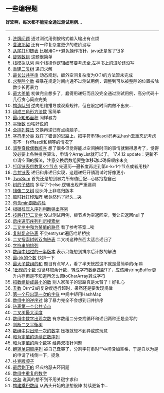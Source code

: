 ## 一些编程题

#### 好笨啊，每次都不能完全通过测试用例...

***
1. [洗牌问题](./src/Shuffle/test.java)  通过测试用例按格式输入输出有点烦   
2. [斐波那契](./src/Fibonacci/test.java) 还有一种复杂度更少的进阶没写
3. [从尾打印链表](./src/PrintListFromEnd/test.java) 比起用C++避免操作指针，java还是省了很多
4. [旋转数组]() 这题很简单
5. [栈模拟队列](./src/TwoStackRealizeQueue/test.java) 两个栈操作逻辑细节要考虑全,左神书上的进阶还没写
6. [重建二叉树](./src/RebuildBinaryTree/test.java) 递归求解
7. [最长公共字串](./src/LongestCommonSubstring/test.java) 动态规划，额外空间复杂度为O(1)的方法暂未完成
8. [求整除个数](./src/ExactDivision/test.java) 裸暴在规定时间内通不过测试用例，调整到可以被整除的位置按除数步长再暴力
9. [最大差值](./src/Maximus/test.java) 初做完全想多了，蠢得用递归而且没完全通过测试用例，高分代码十几行贪心简直完美
10. [构造队列](./src/QueueOrder/test.java) 逆向思维推导或观察规律，但在限定时间内做不出来...
11. [组成三角形方法数](./src/AssemblyTriangle/test.java) 蛮简单
12. [最小矩形面积](./src/TheSmallestRectangle/test.java) 同样暴力
13. [平衡数](./src/BalanceNumber/test.java) 没啥好说的
14. [全排列算法](./src/PokerSequence/test.java) 交换再递归有点绕脑子...
15. [字符串分类](./src/ClassifyString/test.java) 栽在了错误的思路上，把字符串转ascii码再丢hash去重忘记考虑有不一样但ascii和相等的情况了
16. [调整奇数偶数顺序](./src/SetArrayItemProcedure/test.java) 想了很多但觉得能以空间换时间的事情就懒得思考了，觉得没必要上各种排序算法，申请个ArrayList就可以了。 17.4.12 update：更新不申请空间的解法，注意交换后数组要整体移动以确保顺序未变
17. [打印链表倒数第k个节点](./scr/InvertedNode/test.java) 先遍历一遍长度再走到第n-k+1个节点或者用栈?
18. [合并链表](./src/MergeLinkedList/Main.java) 递归和非递归实现，这题递归开销测试时好像更小
19. [TwoSum](./src/TwoSum/Main.java) 首先还是想到暴力所有值匹配...心疼抱抱自己
20. [树的子结构](./src/TreeSubstructure/Main.java) 多写了个else,逻辑出现严重漏洞
21. [镜像二叉树](./src/BinaryTreeMirror/Main.java) 回头补上非递归版本
22. [顺时针打印矩阵](./src/ClockwisePrintMatrix/Main.java) 我竟然码了好久...哭
23. [包含min函数的栈](./src/StackWithGetMinFunction/Main.java)
24. [根据栈压入序列判断弹出序列](./src/IsPopOrder/Main.java)
25. [按层打印二叉树](./src/PrintBinaryTreeByLayer/Main.java) 没过测试用例，根节点为空返回空，我让它返回null了
26. [后序遍历序列判断搜索树](./src/IsBinarySearchTree/Main.java)
27. [二叉树中和为某值的路径](./src/BinaryTreePath/Main.java) 看了参考答案...唉
28. [复制复杂链表](./src/ComplexLinkedList/Main.java) 不会entryset遍历哈希桥接
29. [二叉搜索树转双向链表](./src/BinarySearchTreeToLinkedList/Main.java) 二叉树这种东西太适合递归了
30. [字符串的排列](./src/StringRank/Main.java) 
31. [数组中超过的一半版本](./src/NumCountHigherThanArrayHalfLength/Main.java) 表示只能想到排序后计数的解法
32. [最小k的个数](./src/TheMinNumberCount/Main.java) 快排一下
33. [最大子数组的和](./src/SumOfChildArray/Main.java) 题目有点岑人，看了半天恍然这不就是最简单的dp嘛
34. [1出现的个数](./src/CountNumberOne/Main.java) 没循环取余计数，转成字符数组匹配1了，应该用stringBuffer更升内存但是不知道再怎么调toCharArray转成字符
35. [把数组排成最小的数](./src/GetMaxByCombineArrayItem/Main.java) 别人家孩子的思路真是太赞了！好扎心
36. [丑数](./src/UglyNumber/Main.java) O(n^2)的复杂度运行超时，果然还是要发现规律
37. [第一个只出现一次的字符](./src/FirstOnlyAppearOnceChar/Main.java) 中规中矩用HashMap
38. [数组中的逆序对](./src/InvertedCoupleInArray/Main.java) 除了暴力完全不会想到归并排序
39. [链表第一个公共节点](./src/FIrstPublicNode/Main.java)
40. [二叉树最大深度](./src/BinaryTreeDepth/Main.java)
41. [数组中数字出现次数](./src/CountNumInOrderArray/Main.java) 有序数组二分查找循环和递归两种还是会写的
42. [判断二叉平衡树](./src/IsBalanceBinaryTree/Main.java) 
43. [数组中只出现一次的数字](./src/FindNumsAppearOnce/Main.java) 压根就想不到异或这玩意
44. [和为定值的连续正数序列](./src/FindContinuousSequence/Main.java)
45. [和为定值的两个数字](./src/FindNumbersWithSum/Main.java) 经典双指针问题
46. [翻转单词顺序列](./src/ReverseSentence/Main.java) 被自己蠢哭了，分割字符串时“”中间没加空格，于是自以为是的申请了栈倒一下，捉急
47. [扑克牌顺子](./src/isContinuous/Main.java)
48. [最后剩下的](./src/lastRemaining/Main.java) 经典约瑟夫环问题
49. [数组中重复的数字](./src/DuplicateNumInArray)
50. [求和](./src/GetSumWithoutKeywords/Main.java) 说真的想不到不用关键字求和
51. [构建乘积数组](./src/BuildMultiplyArray/Main.java) 从两头开始的思想很棒
持续更新中...